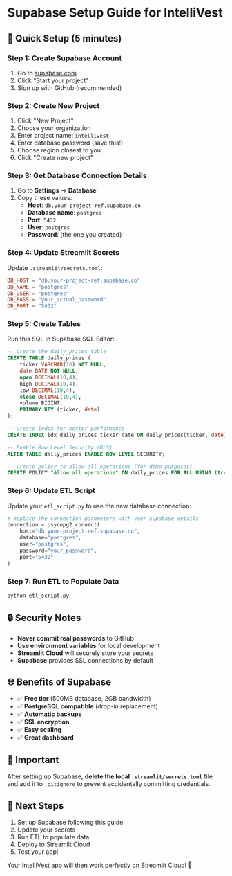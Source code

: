 # Supabase Setup Guide for IntelliVest

## 🚀 Quick Setup (5 minutes)

### Step 1: Create Supabase Account
1. Go to [supabase.com](https://supabase.com)
2. Click "Start your project"
3. Sign up with GitHub (recommended)

### Step 2: Create New Project
1. Click "New Project"
2. Choose your organization
3. Enter project name: `intellivest`
4. Enter database password (save this!)
5. Choose region closest to you
6. Click "Create new project"

### Step 3: Get Database Connection Details
1. Go to **Settings** → **Database**
2. Copy these values:
   - **Host**: `db.your-project-ref.supabase.co`
   - **Database name**: `postgres`
   - **Port**: `5432`
   - **User**: `postgres`
   - **Password**: (the one you created)

### Step 4: Update Streamlit Secrets
Update `.streamlit/secrets.toml`:

```toml
DB_HOST = "db.your-project-ref.supabase.co"
DB_NAME = "postgres"
DB_USER = "postgres"
DB_PASS = "your_actual_password"
DB_PORT = "5432"
```

### Step 5: Create Tables
Run this SQL in Supabase SQL Editor:

```sql
-- Create the daily_prices table
CREATE TABLE daily_prices (
    ticker VARCHAR(10) NOT NULL,
    date DATE NOT NULL,
    open DECIMAL(10,4),
    high DECIMAL(10,4),
    low DECIMAL(10,4),
    close DECIMAL(10,4),
    volume BIGINT,
    PRIMARY KEY (ticker, date)
);

-- Create index for better performance
CREATE INDEX idx_daily_prices_ticker_date ON daily_prices(ticker, date);

-- Enable Row Level Security (RLS)
ALTER TABLE daily_prices ENABLE ROW LEVEL SECURITY;

-- Create policy to allow all operations (for demo purposes)
CREATE POLICY "Allow all operations" ON daily_prices FOR ALL USING (true);
```

### Step 6: Update ETL Script
Update your `etl_script.py` to use the new database connection:

```python
# Replace the connection parameters with your Supabase details
connection = psycopg2.connect(
    host="db.your-project-ref.supabase.co",
    database="postgres",
    user="postgres",
    password="your_password",
    port="5432"
)
```

### Step 7: Run ETL to Populate Data
```bash
python etl_script.py
```

## 🔒 Security Notes

- **Never commit real passwords** to GitHub
- **Use environment variables** for local development
- **Streamlit Cloud** will securely store your secrets
- **Supabase** provides SSL connections by default

## 🌐 Benefits of Supabase

- ✅ **Free tier** (500MB database, 2GB bandwidth)
- ✅ **PostgreSQL compatible** (drop-in replacement)
- ✅ **Automatic backups**
- ✅ **SSL encryption**
- ✅ **Easy scaling**
- ✅ **Great dashboard**

## 🚨 Important

After setting up Supabase, **delete the local `.streamlit/secrets.toml`** file and add it to `.gitignore` to prevent accidentally committing credentials.

## 📱 Next Steps

1. Set up Supabase following this guide
2. Update your secrets
3. Run ETL to populate data
4. Deploy to Streamlit Cloud
5. Test your app!

Your IntelliVest app will then work perfectly on Streamlit Cloud! 🎉
